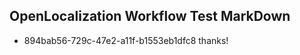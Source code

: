 ## OpenLocalization Workflow Test MarkDown
* 894bab56-729c-47e2-a11f-b1553eb1dfc8 thanks!

<!--HONumber=Aug16_HO3-->


